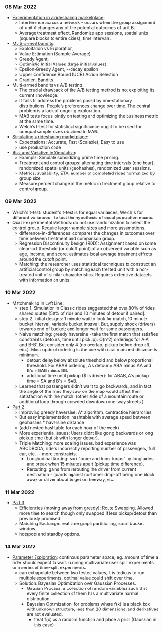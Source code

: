 ### 08 Mar 2022
- [Experimentation in a ridesharing marketplace](https://eng.lyft.com/experimentation-in-a-ridesharing-marketplace-b39db027a66e): 
    - Interference across a network - occurs when the group assignment of unit A changes any of the potential outcomes of unit B.
    -  Average treatment effect, Randomize app sessions, spatial units (square blocks to entire cities), time intervals.
- [Multi-armed bandits](https://medium.com/elemeno/multi-armed-bandits-an-introduction-b51642724e12):
    - Exploitation vs Exploration,
    - Value Estimation (Sample-Average),
    - Greedy Agent,
    - Optimistic Initial Values (large initial values)
    - Epsilon-Greedy Agent, --decay epsilon
    - Upper Confidence Bound (UCB) Action Selection
    - Gradient Bandits
- [Multi-armed bandits vs A/B testing](https://medium.com/elemeno/multi-armed-bandits-vs-a-b-testing-a-comparison-26282a73a292):
    - The crucial drawback of the A/B testing method is not exploiting its current knowledge.
    - It fails to address the problems posed by non-stationary distributions. People’s preferences change over time. The central problem is a lack of ongoing exploration.
    - MAB tests focus jointly on testing and optimizing the business metric at the same time.
    - Welch’s t-test for statistical significance ought to be used for unequal sample sizes obtained in MAB.
- [Simulating a ridesharing marketplace](https://eng.lyft.com/https-medium-com-adamgreenhall-simulating-a-ridesharing-marketplace-36007a8a31f2):
    - Expectations: Accurate, Fast (Scalable), Easy to use
    - use production code
- [Bias and Variation in Simulation](https://eng.lyft.com/experimentation-in-a-ridesharing-marketplace-f75a9c4fcf01):
    - Example: Simulate subsidizing prime time pricing.
    - Treatment and control groups: alternating time intervals (one hour), randomized spatial units (geohashes), randomized user sessions.
    - Metrics: availability, ETA, number of completed rides normalized by group size
    - Measure percent change in the metric in treatment group relative to control group.

### 09 Mar 2022
- Welch's t-test: student's t-test is for equal variances, Welch's for different variances - to test the hypothesis of equal population means.
- Quazi-experimental Methods: do not use randomization to select the control group. Require larger sample sizes and more assumptions.
    - difference-in-differences: compares the changes in outcomes over time between treatment and comparison group.
    - Regression Discontinuity Design (RDD): Assignment based on some clear-cut threshold (or cutoff point) of an observed variable such as age, income, and score. estimates local average treatment effects around the cutoff point.
    - Matching: the researcher uses statistical techniques to construct an artificial control group by matching each treated unit with a non-treated unit of similar characteristics. Requires extensive datasets with information on units.

### 10 Mar 2022
- [Matchmaking in Lyft Line](https://eng.lyft.com/matchmaking-in-lyft-line-9c2635fe62c4#.le50784zs):
    - step 1. Simulation in Classic rides suggested that over 80% of rides shared routes [50% of ride and 10 minutes of detour if paired].
    - step 2. initial designs: 1 minute wait to look for match, 10 minute bucket interval, variable bucket interval. But, supply shock (drivers) towards end of bucket; and longer wait for some passengers.
    - Naive matching: greedy haversine - take the first match that satisfies constraints (detours, time until pickup). O(n^2) orderings for A-A' and B-B'. But consider only 4 (no overlap, pickup before drop off, etc.). Most optimal ordering is the one with total matched distance is minimum.
        - detour: delay below absolute threshold and below proportional threshold. For ABAB ordering, A's detour = ABA minus AA and B's = BAB minus BB.
        - additional time until pickup ($ is driver): for ABAB, A's pickup time = $A and B's = $AB.
    - Learned that passengers didn’t want to go backwards, and in fact the angle of the lines they saw on the map would affect their satisfaction with the match. (other side of a mountain route or additional loop through crowded downtown one-way streets.)
- [Part 2](https://eng.lyft.com/matchmaking-in-lyft-line-691a1a32a008)
    - Improving greedy haversine: A\* algorithm, contraction hierarchies
    - But easy implementation: hashtable with average speed between geohashes \* haversine distance
    - (add nested hashtable for each hour of the week)
    - More experiential issues: Users didnt like going backwards or long pickup time (but ok with longer detour).
    - Triple Matching: more scaling issues. bad experience was ABCDBCDA, riders incorrectly reporting number of passengers, full car, etc. -- more constraints.
        - Longitudinal Sorting: sort "outer and inner loops" by longitudes and break when 15 minutes apart (pickup time difference).
        - Rerouting: gains from rerouting the driver from current destination - guards against customer drop-off being one block away or driver about to get on freeway, etc.

### 11 Mar 2022
- [Part 3](https://eng.lyft.com/finding-a-needle-in-a-haystack-b7e0627b01f6)
    - Efficiencies (moving away from greedy): Route Swapping. Allowed more time to search though only swapped if less pickup/detour than previously promised.
    - Matching Exchange: real time graph partitioning, small bucket window.
    - hotspots and standby options.

### 14 Mar 2022
- [Parameter Exploration](https://eng.lyft.com/parameter-exploration-at-lyft-b9d2a1483c82): continous parameter space, eg. amount of time a rider should expect to wait. running multivariate user split experiments or a series of time-split experiments.
    - can extrapolate between two tested values, it is tedious to run multiple experiments, optimal value could shift over time.
    - Solution: Bayesian Optimization over Gaussian Processes.
        - Gausian Process: a collection of random variables such that every finite collection of them has a multivariate normal distribution.
        - Bayesian Optimization: for problems where f(x) is a black box with unknown structure, less than 20 dimensions, and derivatives are not evaluated.
            - treat f(x) as a random function and place a prior (Gaussian in this case).
